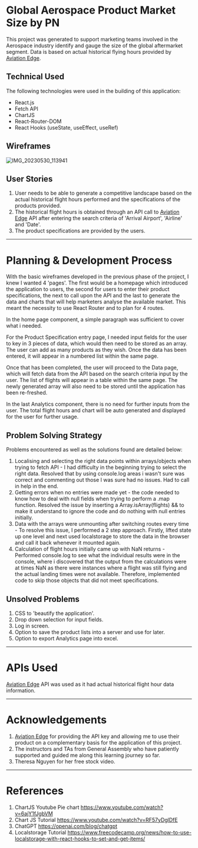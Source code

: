 # Global Aerospace Product Market Size by PN

This project was generated to support marketing teams involved in the Aerospace industry identify and gauge the size of the global aftermarket segment. Data is based on actual historical flying hours provided by [Aviation Edge](https://aviation-edge.com/).

## Technical Used

The following technologies were used in the building of this application:
- React.js
- Fetch API
- ChartJS
- React-Router-DOM
- React Hooks (useState, useEffect, useRef)

## Wireframes

![IMG_20230530_113941](https://github.com/SIMCHUNKIAT/CKSim_Project2/assets/126931095/7ea1c48a-5fdb-430d-8a53-8ff8020a2514)


## User Stories

1. User needs to be able to generate a competitive landscape based on the actual historical flight hours performed and the specifications of the products provided.
2. The historical flight hours is obtained through an API call to [Aviation Edge](https://aviation-edge.com/) API after entering the search criteria of 'Arrival Airport', 'Airline' and 'Date'.
3. The product specifications are provided by the users.

---

# Planning & Development Process

With the basic wireframes developed in the previous phase of the project, I knew I wanted 4 'pages'. The first would be a homepage which introduced the application to users, the second for users to enter their product specifications, the next to call upon the API and the last to generate the data and charts that will help marketers analyse the available market. This meant the necessity to use React Router and to plan for 4 routes.

In the home page component, a simple paragraph was sufficient to cover what i needed.
  
For the Product Specification entry page, I needed input fields for the user to key in 3 pieces of data, which would then need to be stored as an array. The user can add as many products as they wish. Once the data has been entered, it will appear in a numbered list within the same page.
  
Once that has been completed, the user will proceed to the Data page, which will fetch data from the API based on the search criteria input by the user. The list of flights will appear in a table within the same page. The newly generated array will also need to be stored until the application has been re-freshed.
  
In the last Analytics component, there is no need for further inputs from the user. The total flight hours and chart will be auto generated and displayed for the user for further usage.

## Problem Solving Strategy

Problems encountered as well as the solutions found are detailed below:
1. Localising and selecting the right data points within arrays/objects when trying to fetch API - I had difficulty in the beginning trying to select the right data. Resolved that by using console.log areas i wasn't sure was correct and commenting out those I was sure had no issues. Had to call in help in the end.
2. Getting errors when no entries were made yet - the code needed to know how to deal with null fields when trying to perform a .map function. Resolved the issue by inserting a Array.isArray(flights) && to make it understand to ignore the code and do nothing with null entries initially.
3. Data with the arrays were unmounting after switching routes every time - To resolve this issue, I performed a 2 step approach. Firstly, lifted state up one level and next used localstorage to store the data in the browser and call it back whenever it mounted again.
4. Calculation of flight hours initially came up with NaN returns - Performed console.log to see what the individual results were in the console, where i discovered that the output from the calculations were at times NaN as there were instances where a flight was still flying and the actual landing times were not available. Therefore, implemented code to skip those objects that did not meet specifications.

## Unsolved Problems

1. CSS to 'beautify the application'.
2. Drop down selection for input fields.
3. Log in screen.
4. Option to save the product lists into a server and use for later.
5. Option to export Analytics page into excel.

---

# APIs Used

[Aviation Edge](https://aviation-edge.com/) API was used as it had actual historical flight hour data information. 

---
# Acknowledgements

1. [Aviation Edge](https://aviation-edge.com/) for providing the API key and allowing me to use their product on a complementary basis for the application of this project.
2. The instructors and TAs from General Assembly who have patiently supported and guided me along this learning journey so far.
3. Theresa Nguyen for her free stock video.

---
# References

1. ChartJS Youtube Pie chart https://www.youtube.com/watch?v=6ajY1fJgbVM
2. Chart JS Tutorial https://www.youtube.com/watch?v=RF57yDglDfE
3. ChatGPT https://openai.com/blog/chatgpt
4. Localstorage Tutorial https://www.freecodecamp.org/news/how-to-use-localstorage-with-react-hooks-to-set-and-get-items/



